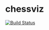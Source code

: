 # chessviz
[![Build Status](https://travis-ci.org/oksssllyy/chessviz.svg?branch=master)](https://travis-ci.org/oksssllyy/chessviz)
